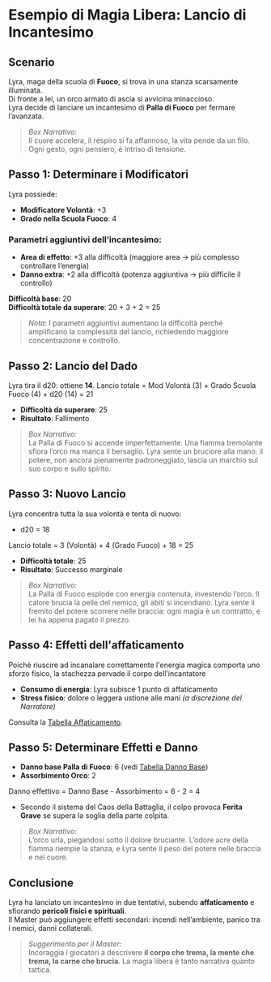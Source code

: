 # Esempio di Magia Libera: Lancio di Incantesimo

## Scenario

Lyra, maga della scuola di **Fuoco**, si trova in una stanza scarsamente illuminata.  
Di fronte a lei, un orco armato di ascia si avvicina minaccioso.  
Lyra decide di lanciare un incantesimo di **Palla di Fuoco** per fermare l’avanzata.

> *Box Narrativo:*  
> Il cuore accelera, il respiro si fa affannoso, la vita pende da un filo. Ogni gesto, ogni pensiero, è intriso di tensione.

## Passo 1: Determinare i Modificatori

Lyra possiede:  
- **Modificatore Volontà**: +3  
- **Grado nella Scuola Fuoco**: 4  

### Parametri aggiuntivi dell’incantesimo:
- **Area di effetto**: +3 alla difficoltà (maggiore area → più complesso controllare l’energia)  
- **Danno extra**: +2 alla difficoltà (potenza aggiuntiva → più difficile il controllo)  

**Difficoltà base**: 20  
**Difficoltà totale da superare**: 20 + 3 + 2 = 25

> *Nota*: I parametri aggiuntivi aumentano la difficoltà perché amplificano la complessità del lancio, richiedendo maggiore concentrazione e controllo.

## Passo 2: Lancio del Dado

Lyra tira il d20: ottiene **14**.
Lancio totale = Mod Volontà (3) + Grado Scuola Fuoco (4) + d20 (14) = 21

- **Difficoltà da superare**: 25  
- **Risultato**: Fallimento

> *Box Narrativo:*  
> La Palla di Fuoco si accende imperfettamente. Una fiamma tremolante sfiora l’orco ma manca il bersaglio. Lyra sente un bruciore alla mano: il potere, non ancora pienamente padroneggiato, lascia un marchio sul suo corpo e sullo spirito.

## Passo 3: Nuovo Lancio

Lyra concentra tutta la sua volontà e tenta di nuovo:

- d20 = 18  

Lancio totale = 3 (Volontà) + 4 (Grado Fuoco) + 18 = 25

- **Difficoltà totale**: 25  
- **Risultato**: Successo marginale

> *Box Narrativo:*  
> La Palla di Fuoco esplode con energia contenuta, investendo l’orco. Il calore brucia la pelle del nemico, gli abiti si incendiano. Lyra sente il fremito del potere scorrere nelle braccia: ogni magia è un contratto, e lei ha appena pagato il prezzo.

## Passo 4: Effetti dell'affaticamento
Poichè riuscire ad incanalare correttamente l'energia magica comporta uno sforzo fisico, la stachezza pervade il corpo dell'incantatore

- **Consumo di energia**: Lyra subisce 1 punto di affaticamento  
- **Stress fisico**: dolore o leggera ustione alle mani *(a discrezione del Narratore)*    

Consulta la [Tabella Affaticamento](https://crypticsentinel.github.io/Open-Source-GDR/Magia%20Libera/14%20-%20Tabella%20affaticamento).

## Passo 5: Determinare Effetti e Danno

- **Danno base Palla di Fuoco**: 6 (vedi [Tabella Danno Base](https://crypticsentinel.github.io/Open-Source-GDR/Magia%20Libera/13%20-%20Tabella%20danni))  
- **Assorbimento Orco**: 2  

Danno effettivo = Danno Base - Assorbimento = 6 - 2 = 4

- Secondo il sistema del Caos della Battaglia, il colpo provoca **Ferita Grave** se supera la soglia della parte colpita.

> *Box Narrativo:*  
> L’orco urla, piegandosi sotto il dolore bruciante. L’odore acre della fiamma riempie la stanza, e Lyra sente il peso del potere nelle braccia e nel cuore.

## Conclusione

Lyra ha lanciato un incantesimo in due tentativi, subendo **affaticamento** e sfiorando **pericoli fisici e spirituali**.  
Il Master può aggiungere effetti secondari: incendi nell’ambiente, panico tra i nemici, danni collaterali.  

> *Suggerimento per il Master:*  
> Incoraggia i giocatori a descrivere **il corpo che trema, la mente che trema, la carne che brucia**. La magia libera è tanto narrativa quanto tattica.
